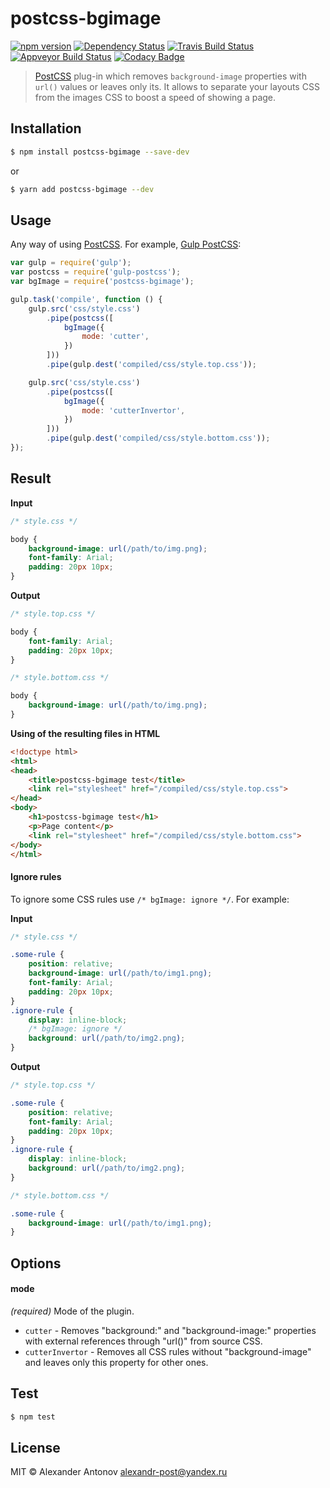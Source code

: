 postcss-bgimage
==

[![npm version][version-img]][version] [![Dependency Status][dependency-img]][dependency] [![Travis Build Status][travis-img]][travis] [![Appveyor Build Status][appveyor-img]][appveyor] [![Codacy Badge][codacy-img]][codacy]

[dependency-img]: https://david-dm.org/ahtohbi4/postcss-bgimage.svg
[dependency]: https://david-dm.org/ahtohbi4/postcss-bgimage
[version-img]: https://badge.fury.io/js/postcss-bgimage.svg
[version]: https://badge.fury.io/js/postcss-bgimage
[travis-img]: https://travis-ci.org/ahtohbi4/postcss-bgimage.svg?branch=master
[travis]: https://travis-ci.org/ahtohbi4/postcss-bgimage
[appveyor-img]: https://ci.appveyor.com/api/projects/status/0xodj7np6jghyuik/branch/master?svg=true
[appveyor]: https://ci.appveyor.com/project/ahtohbi4/postcss-bgimage/branch/master
[codacy-img]: https://api.codacy.com/project/badge/grade/480c7aa1737046bfa6d475082847d513
[codacy]: https://www.codacy.com/app/alexandr-post/postcss-bgimage

> [PostCSS](https://github.com/postcss/postcss) plug-in which removes `background-image` properties with `url()` values
or leaves only its. It allows to separate your layouts CSS from the images CSS to boost a speed of showing a page.

Installation
--

```bash
$ npm install postcss-bgimage --save-dev
```

or

```bash
$ yarn add postcss-bgimage --dev
```

Usage
--

Any way of using [PostCSS](https://github.com/postcss/postcss#usage). For example, [Gulp PostCSS](https://github.com/w0rm/gulp-postcss):

```javascript
var gulp = require('gulp');
var postcss = require('gulp-postcss');
var bgImage = require('postcss-bgimage');

gulp.task('compile', function () {
    gulp.src('css/style.css')
        .pipe(postcss([
            bgImage({
                mode: 'cutter',
            })
        ]))
        .pipe(gulp.dest('compiled/css/style.top.css'));

    gulp.src('css/style.css')
        .pipe(postcss([
            bgImage({
                mode: 'cutterInvertor',
            })
        ]))
        .pipe(gulp.dest('compiled/css/style.bottom.css'));
});
```

Result
--

**Input**

```css
/* style.css */

body {
    background-image: url(/path/to/img.png);
    font-family: Arial;
    padding: 20px 10px;
}
```

**Output**

```css
/* style.top.css */

body {
    font-family: Arial;
    padding: 20px 10px;
}
```

```css
/* style.bottom.css */

body {
    background-image: url(/path/to/img.png);
}
```
**Using of the resulting files in HTML**

```html
<!doctype html>
<html>
<head>
    <title>postcss-bgimage test</title>
    <link rel="stylesheet" href="/compiled/css/style.top.css">
</head>
<body>
    <h1>postcss-bgimage test</h1>
    <p>Page content</p>
    <link rel="stylesheet" href="/compiled/css/style.bottom.css">
</body>
</html>
```

#### Ignore rules

To ignore some CSS rules use `/* bgImage: ignore */`. For example:

**Input**

```css
/* style.css */

.some-rule {
    position: relative;
    background-image: url(/path/to/img1.png);
    font-family: Arial;
    padding: 20px 10px;
}
.ignore-rule {
    display: inline-block;
    /* bgImage: ignore */
    background: url(/path/to/img2.png);
}
```

**Output**

```css
/* style.top.css */

.some-rule {
    position: relative;
    font-family: Arial;
    padding: 20px 10px;
}
.ignore-rule {
    display: inline-block;
    background: url(/path/to/img2.png);
}
```

```css
/* style.bottom.css */

.some-rule {
    background-image: url(/path/to/img1.png);
}
```

Options
--

#### mode
*(required)* Mode of the plugin.

- `cutter` - Removes "background:" and "background-image:" properties with external references through "url()" from source CSS.
- `cutterInvertor` - Removes all CSS rules without "background-image" and leaves only this property for other ones.

Test
--

```bash
$ npm test
```

License
--

MIT © Alexander Antonov <alexandr-post@yandex.ru>
